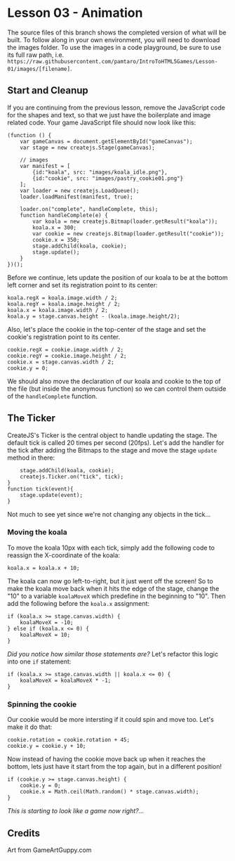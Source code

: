 # Lesson 03 - Animation
The source files of this branch shows the completed version of what will be built. To follow along in your own environment, you will need to download the images folder. To use the images in a code playground, be sure to use its full raw path, i.e. `https://raw.githubusercontent.com/pamtaro/IntroToHTML5Games/Lesson-01/images/[filename]`.

## Start and Cleanup
If you are continuing from the previous lesson, remove the JavaScript code for the shapes and text, so that we just have the boilerplate and image related code. Your game JavaScript file should now look like this:
```
(function () {
    var gameCanvas = document.getElementById("gameCanvas");
    var stage = new createjs.Stage(gameCanvas);
    
    // images
    var manifest = [
        {id:"koala", src: "images/koala_idle.png"},
        {id:"cookie", src: "images/pastry_cookie01.png"}
    ];
    var loader = new createjs.LoadQueue();
    loader.loadManifest(manifest, true);
    
    loader.on("complete", handleComplete, this);
    function handleComplete(e) {
        var koala = new createjs.Bitmap(loader.getResult("koala"));
        koala.x = 300;
        var cookie = new createjs.Bitmap(loader.getResult("cookie"));
        cookie.x = 350;
        stage.addChild(koala, cookie);
        stage.update();
    }
})();
```
Before we continue, lets update the position of our koala to be at the bottom left corner and set its registration point to its center:
``` 
koala.regX = koala.image.width / 2;
koala.regY = koala.image.height / 2;
koala.x = koala.image.width / 2;
koala.y = stage.canvas.height - (koala.image.height/2);
```
Also, let's place the cookie in the top-center of the stage and set the cookie's registration point to its center.
```
cookie.regX = cookie.image.width / 2;
cookie.regY = cookie.image.height / 2;
cookie.x = stage.canvas.width / 2;
cookie.y = 0;
```
We should also move the declaration of our koala and cookie to the top of the file (but inside the anonymous function) so we can control them outside of the `handleComplete` function.

## The Ticker
CreateJS's Ticker is the central object to handle updating the stage. The default tick is called 20 times per second (20fps). Let's add the handler for the tick after adding the Bitmaps to the stage and move the stage `update` method in there:
```
    stage.addChild(koala, cookie);
    createjs.Ticker.on("tick", tick);
}
function tick(event){
    stage.update(event);
}
```
Not much to see yet since we're not changing any objects in the tick...

### Moving the koala
To move the koala 10px with each tick, simply add the following code to reassign the X-coordinate of the koala:
```
koala.x = koala.x + 10;
```
The koala can now go left-to-right, but it just went off the screen! So to make the koala move back when it hits the edge of the stage, change the "10" to a variable `koalaMoveX` which predefine in the beginning to "10". Then add the following before the `koala.x` assignment:
```
if (koala.x >= stage.canvas.width) {
    koalaMoveX = -10;
} else if (koala.x <= 0) {
    koalaMoveX = 10;
}
```
_Did you notice how similar those statements are?_ Let's refactor this logic into one `if` statement:
```
if (koala.x >= stage.canvas.width || koala.x <= 0) {
    koalaMoveX = koalaMoveX * -1;
}
```

### Spinning the cookie
Our cookie would be more intersting if it could spin and move too. Let's make it do that:
```
cookie.rotation = cookie.rotation + 45;
cookie.y = cookie.y + 10;
```
Now instead of having the cookie move back up when it reaches the bottom, lets just have it start from the top again, but in a different position!
```
if (cookie.y >= stage.canvas.height) {
    cookie.y = 0;
    cookie.x = Math.ceil(Math.random() * stage.canvas.width);
}

```
_This is starting to look like a game now right?..._

## Credits
Art from GameArtGuppy.com
